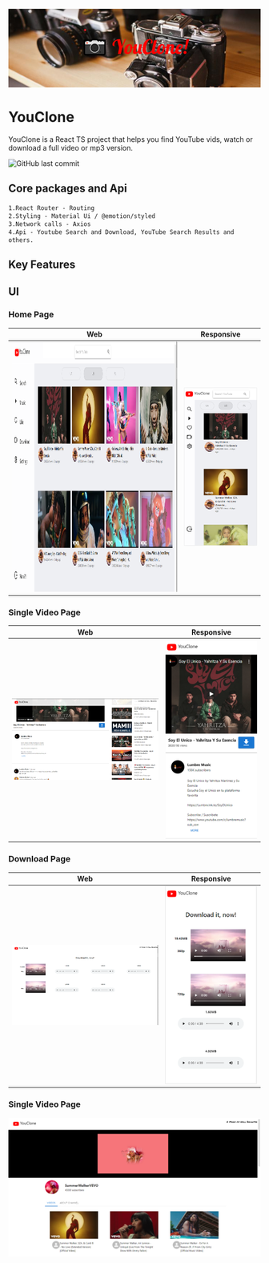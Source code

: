 
![](public/Header.png) 

 
# YouClone 
 
YouClone is a React TS project that helps you find YouTube vids, watch or download a full video or mp3 version.

![GitHub last commit](https://img.shields.io/github/last-commit/vladio71/YouClone)

 

 ## Core packages and Api
    1.React Router - Routing
    2.Styling - Material Ui / @emotion/styled
    3.Network calls - Axios
    4.Api - Youtube Search and Download, YouTube Search Results and others.

 ## Key Features


## UI
### Home Page
Web            |  Responsive
:-------------------------:|:-------------------------:
<img src="https://github.com/vladio71/YouClone/blob/master/public/YouTube.png?raw=true" width=1800 height=500/>  |  ![](public/HomeResponsive.png)
 ### Single Video Page
 Web            |  Responsive
:-------------------------:|:-------------------------:
![](public/SongleVid.png)  |  ![](public/resposiveYouLarger.png)
### Download Page
 Web            |  Responsive
:-------------------------:|:-------------------------:
![](public/DownloadPage.png)  |  ![](public/DownloadResponsive.png)
### Single Video Page
![](public/ChannelPage.png)   

